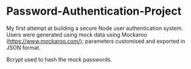 # Password-Authentication-Project

My first attempt at building a secure Node user authentication system.
Users were generated using mock data using Mockaroo (https://www.mockaroo.com/); parameters customised and exported in JSON format.

Bcrypt used to hash the mock passwords.
